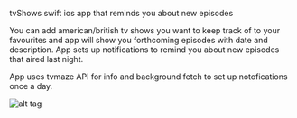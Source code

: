 
tvShows
swift ios app that reminds you about new episodes



You can add american/british tv shows you want to keep track of to your favourites 
and app will show you forthcoming episodes with date and description. 
App sets up notifications to remind you about new episodes 
that aired last night.

App uses tvmaze API for info and background fetch to set up notofications once a day. 

![alt tag](https://40.media.tumblr.com/69bfb83c32c6692b7301e5e2e9627520/tumblr_nw7y0gHxF71qdurrqo1_540.png)
